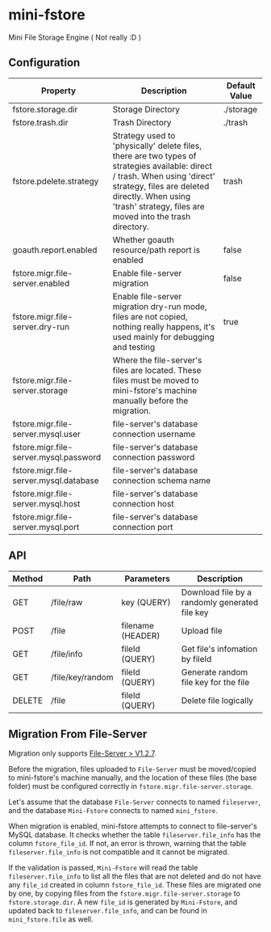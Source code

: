 # mini-fstore

Mini File Storage Engine ( Not really :D )

## Configuration

| Property              | Description                                    | Default Value |
| ---                   | ---                                            | ---           |
| fstore.storage.dir    | Storage Directory                              | ./storage     |
| fstore.trash.dir      | Trash Directory                                | ./trash       |
| fstore.pdelete.strategy | Strategy used to 'physically' delete files, there are two types of strategies available: direct / trash. When using 'direct' strategy, files are deleted directly. When using 'trash' strategy, files are moved into the trash directory. | trash|
| goauth.report.enabled | Whether goauth resource/path report is enabled | false         |
| fstore.migr.file-server.enabled | Enable file-server migration | false |
| fstore.migr.file-server.dry-run | Enable file-server migration dry-run mode, files are not copied, nothing really happens, it's used mainly for debugging and testing | true |
| fstore.migr.file-server.storage | Where the file-server's files are located. These files must be moved to mini-fstore's machine manually before the migration. | |
| fstore.migr.file-server.mysql.user | file-server's database connection username | |
| fstore.migr.file-server.mysql.password | file-server's database connection password | |
| fstore.migr.file-server.mysql.database | file-server's database connection schema name | |
| fstore.migr.file-server.mysql.host | file-server's database connection host | |
| fstore.migr.file-server.mysql.port | file-server's database connection port | |

<!-- | fstore.server.mode    | Server Mode. There are three kinds of server mode: `cluster`, `proxy`, and `node`. <br><br>In `cluster` mode, servers operate as a single cluster, if every one of them is connected to the same database and using the same disk, they will behave exactly the same. <br><br> But there will be cases where we need to deploy the servers on different machines using different disks. This is when we use `proxy` + `node` mode. The one with `proxy` mode will behave just like a proxy, and the servers with `node` mode will be responsible for storing the actual files. | cluster | -->

## API

| Method | Path | Parameters | Description |
| --- | --- | --- | --- |
| GET | /file/raw | key (QUERY) | Download file by a randomly generated file key |
| POST | /file | filename (HEADER) | Upload file |
| GET | /file/info | fileId (QUERY) | Get file's infomation by fileId |
| GET | /file/key/random | fileId (QUERY) | Generate random file key for the file |
| DELETE | /file | fileId (QUERY) | Delete file logically |

## Migration From File-Server

Migration only supports [File-Server > V1.2.7](https://github.com/CurtisNewbie/file-server).

Before the migration, files uploaded to `File-Server` must be moved/copied to mini-fstore's machine manually, and the location of these files (the base folder) must be configured correctly in `fstore.migr.file-server.storage`.

Let's assume that the database `File-Server` connects to named `fileserver`, and the database `Mini-Fstore` connects to named `mini_fstore`.

When migration is enabled, mini-fstore attempts to connect to file-server's MySQL database. It checks whether the table `fileserver.file_info` has the column `fstore_file_id`. If not, an error is thrown, warning that the table `fileserver.file_info` is not compatible and it cannot be migrated.

If the validation is passed, `Mini-Fstore` will read the table `fileserver.file_info` to list all the files that are not deleted and do not have any `file_id` created in column `fstore_file_id`. These files are migrated one by one, by copying files from the `fstore.migr.file-server.storage` to `fstore.storage.dir`. A new `file_id` is generated by `Mini-Fstore`, and updated back to `fileserver.file_info`, and can be found in `mini_fstore.file` as well.
